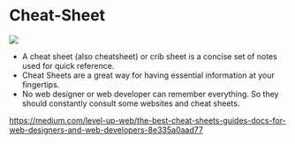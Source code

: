 # Cheat-Sheet


<img src = "https://www.tsfx.edu.au/wp-content/uploads/2020/06/cheatsheet11296.jpg">

 * A cheat sheet (also cheatsheet) or crib sheet is a concise set of notes used for quick reference.
 * Cheat Sheets are a great way for having essential information at your fingertips.
 * No web designer or web developer can remember everything. So they should constantly consult some websites and cheat sheets.
 
 
 
 
 https://medium.com/level-up-web/the-best-cheat-sheets-guides-docs-for-web-designers-and-web-developers-8e335a0aad77
